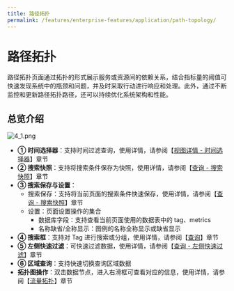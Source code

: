 ```yaml
---
title: 路径拓扑
permalink: /features/enterprise-features/application/path-topology/
---
```


# 路径拓扑

路径拓扑页面通过拓扑的形式展示服务或资源间的依赖关系，结合指标量的阈值可快速发现系统中的瓶颈和问题，并及时采取行动进行响应和处理。此外，通过不断监控和更新路径拓扑路径，还可以持续优化系统架构和性能。

## 总览介绍

![4_1.png](https://yunshan-guangzhou.oss-cn-beijing.aliyuncs.com/pub/pic/20230920650a6d7f5039d.png)

- **① 时间选择器**：支持时间过滤查询，使用详情，请参阅【[视图详情 - 时间选择器](../dashboard/use/)】章节
- **② 搜索快照**：支持将搜索条件保存为快照，使用详情，请参阅【[查询 - 搜索快照](../query/history/)】章节
- **③ 搜索保存与设置**：
  - 搜索保存：支持将当前页面的搜索条件快速保存，使用详情，请参阅【[查询 - 搜索快照](../query/history/)】章节
  - 设置：页面设置操作的集合
    - 数据库字段：支持查看当前页面使用的数据表中的 tag、metrics
    - 名称缺省/全称显示：图例的名称全称显示或缺省显示
- **④ 搜索框**：支持对 Tag 进行搜索或分组，使用详情，请参阅【[查询](../query/overview/)】章节
- **⑤ 左侧快速过滤**：可快速过滤数据，使用详情，请参阅【[查询 - 左侧快速过滤](../query/left-quick-filter/)】章节
- **⑥ 区域查询**：支持快速切换查询区域数据
- **拓扑图操作**：双击数据节点，进入右滑框可查看对应的信息，使用详情，请参阅【[流量拓扑](../dashboard/panel/topology/)】章节
